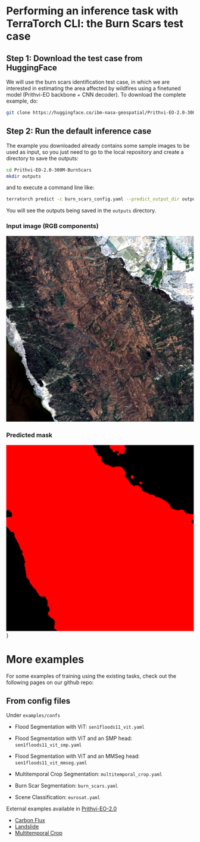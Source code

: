 # Performing an inference task with TerraTorch CLI: the Burn Scars test case

## Step 1: Download the test case from HuggingFace
We will use the burn scars identification test case, in which we are interested in estimating the area
affected by wildfires using a finetuned model (Prithvi-EO backbone + CNN decoder). To download the complete
example, do:
```sh
git clone https://huggingface.co/ibm-nasa-geospatial/Prithvi-EO-2.0-300M-BurnScars/
```
## Step 2: Run the default inference case
The example you downloaded already contains some sample images to be used as input, so you just need to go to
the local repository and create a directory to save the outputs:
```sh
cd Prithvi-EO-2.0-300M-BurnScars
mkdir outputs
```
and to execute a command line like:
```sh
terratorch predict -c burn_scars_config.yaml --predict_output_dir outputs/ --data.init_args.predict_data_root examples/ --ckpt_path Prithvi_EO_V2_300M_BurnScars.pt
```
You will see the outputs being saved in the `outputs` directory. 

### Input image (RGB components)

![](figs/input.png)

### Predicted mask

![](figs/mask.png)}

# More examples

For some examples of training using the existing tasks, check out the following pages on our github repo:

## From config files

Under `examples/confs`

* Flood Segmentation with ViT: `sen1floods11_vit.yaml`

* Flood Segmentation with ViT and an SMP head: `sen1floods11_vit_smp.yaml`

* Flood Segmentation with ViT and an MMSeg head: `sen1floods11_vit_mmseg.yaml`

* Multitemporal Crop Segmentation: `multitemporal_crop.yaml`

* Burn Scar Segmentation: `burn_scars.yaml`

* Scene Classification: `eurosat.yaml`

External examples available in [Prithvi-EO-2.0](https://github.com/NASA-IMPACT/Prithvi-EO-2.0)

* [Carbon Flux](https://github.com/NASA-IMPACT/Prithvi-EO-2.0/tree/main/examples/carbon_flux)
* [Landslide](https://github.com/NASA-IMPACT/Prithvi-EO-2.0/blob/main/examples/example_landslide4sense.ipynb)
* [Multitemporal Crop](https://github.com/NASA-IMPACT/Prithvi-EO-2.0/blob/main/examples/example_multitemporalcrop.ipynb)
